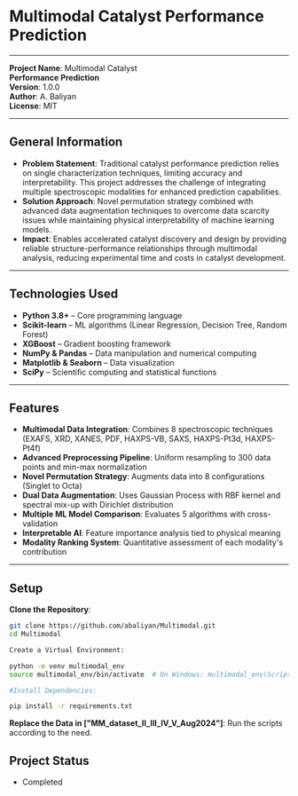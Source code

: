 # Multimodal Catalyst Performance Prediction

---

**Project Name**: Multimodal Catalyst  
**Performance Prediction**  
**Version**: 1.0.0  
**Author**: A. Baliyan  
**License**: MIT

---

## General Information

- **Problem Statement**: Traditional catalyst performance prediction relies on single characterization techniques, limiting accuracy and interpretability. This project addresses the challenge of integrating multiple spectroscopic modalities for enhanced prediction capabilities.
- **Solution Approach**: Novel permutation strategy combined with advanced data augmentation techniques to overcome data scarcity issues while maintaining physical interpretability of machine learning models.
- **Impact**: Enables accelerated catalyst discovery and design by providing reliable structure-performance relationships through multimodal analysis, reducing experimental time and costs in catalyst development.

---

## Technologies Used

- **Python 3.8+** – Core programming language  
- **Scikit-learn** – ML algorithms (Linear Regression, Decision Tree, Random Forest)  
- **XGBoost** – Gradient boosting framework  
- **NumPy & Pandas** – Data manipulation and numerical computing  
- **Matplotlib & Seaborn** – Data visualization  
- **SciPy** – Scientific computing and statistical functions  

---

## Features

- **Multimodal Data Integration**: Combines 8 spectroscopic techniques (EXAFS, XRD, XANES, PDF, HAXPS-VB, SAXS, HAXPS-Pt3d, HAXPS-Pt4f)
- **Advanced Preprocessing Pipeline**: Uniform resampling to 300 data points and min-max normalization
- **Novel Permutation Strategy**: Augments data into 8 configurations (Singlet to Octa)
- **Dual Data Augmentation**: Uses Gaussian Process with RBF kernel and spectral mix-up with Dirichlet distribution
- **Multiple ML Model Comparison**: Evaluates 5 algorithms with cross-validation
- **Interpretable AI**: Feature importance analysis tied to physical meaning
- **Modality Ranking System**: Quantitative assessment of each modality's contribution

---

## Setup

**Clone the Repository**:

```bash
git clone https://github.com/abaliyan/Multimodal.git
cd Multimodal

Create a Virtual Environment:

python -m venv multimodal_env
source multimodal_env/bin/activate  # On Windows: multimodal_env\Scripts\activate

#Install Dependencies:

pip install -r requirements.txt
```
**Replace the Data in ["MM_dataset_II_III_IV_V_Aug2024"]**:
Run the scripts according to the need.

## Project Status
- Completed

